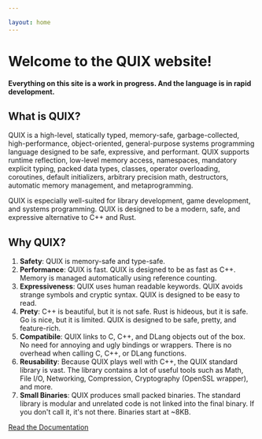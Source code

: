 ```yaml
---

layout: home
---
```


# Welcome to the QUIX website!

**Everything on this site is a work in progress. And the language is in rapid development.**

What is QUIX?
---

QUIX is a high-level, statically typed, memory-safe, garbage-collected, high-performance, object-oriented, general-purpose systems programming language designed to be safe, expressive, and performant. QUIX supports runtime reflection, low-level memory access, namespaces, mandatory explicit typing, packed data types, classes, operator overloading, coroutines, default initializers, arbitrary precision math, destructors, automatic memory management, and metaprogramming.

QUIX is especially well-suited for library development, game development, and systems programming. QUIX is designed to be a modern, safe, and expressive alternative to C++ and Rust.

Why QUIX?
---

1. **Safety**: QUIX is memory-safe and type-safe.
1. **Performance**: QUIX is fast. QUIX is designed to be as fast as C++. Memory is managed automatically using reference counting.
1. **Expressiveness**: QUIX uses human readable keywords. QUIX avoids strange symbols and cryptic syntax. QUIX is designed to be easy to read.
1. **Prety**: C++ is beautiful, but it is not safe. Rust is hideous, but it is safe. Go is nice, but it is limited. QUIX is designed to be safe, pretty, and feature-rich.
1. **Compatibile**: QUIX links to C, C++, and DLang objects out of the box. No need for annoying and ugly bindings or wrappers. There is no overhead when calling C, C++, or DLang functions.
1. **Reusability**: Because QUIX plays well with C++, the QUIX standard library is vast. The library contains a lot of useful tools such as Math, File I/O, Networking, Compression, Cryptography (OpenSSL wrapper), and more.
1. **Small Binaries**: QUIX produces small packed binaries. The standard library is modular and unrelated code is not linked into the final binary. If you don't call it, it's not there. Binaries start at ~8KB.

[Read the Documentation](docs/)
